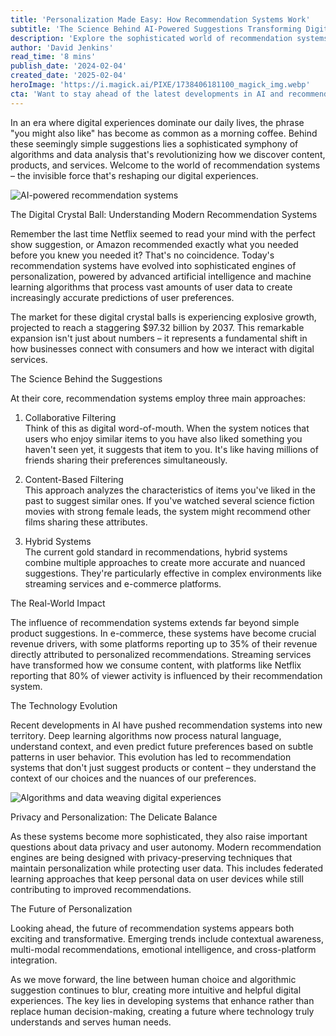 ```yaml
---
title: 'Personalization Made Easy: How Recommendation Systems Work'
subtitle: 'The Science Behind AI-Powered Suggestions Transforming Digital Experiences'
description: 'Explore the sophisticated world of recommendation systems - from Netflix suggestions to Amazon recommendations. Learn how AI and machine learning are revolutionizing personalized digital experiences, with the market projected to reach $97.32 billion by 2037. Discover the three main approaches driving these systems and their real-world impact across industries.'
author: 'David Jenkins'
read_time: '8 mins'
publish_date: '2024-02-04'
created_date: '2025-02-04'
heroImage: 'https://i.magick.ai/PIXE/1738406181100_magick_img.webp'
cta: 'Want to stay ahead of the latest developments in AI and recommendation systems? Follow us on LinkedIn for exclusive insights and updates on the future of personalization technology.'
---
```


In an era where digital experiences dominate our daily lives, the phrase "you might also like" has become as common as a morning coffee. Behind these seemingly simple suggestions lies a sophisticated symphony of algorithms and data analysis that's revolutionizing how we discover content, products, and services. Welcome to the world of recommendation systems – the invisible force that's reshaping our digital experiences.

![AI-powered recommendation systems](https://i.magick.ai/PIXE/1738686758258_magick_img.webp)

The Digital Crystal Ball: Understanding Modern Recommendation Systems

Remember the last time Netflix seemed to read your mind with the perfect show suggestion, or Amazon recommended exactly what you needed before you knew you needed it? That's no coincidence. Today's recommendation systems have evolved into sophisticated engines of personalization, powered by advanced artificial intelligence and machine learning algorithms that process vast amounts of user data to create increasingly accurate predictions of user preferences.

The market for these digital crystal balls is experiencing explosive growth, projected to reach a staggering $97.32 billion by 2037. This remarkable expansion isn't just about numbers – it represents a fundamental shift in how businesses connect with consumers and how we interact with digital services.

The Science Behind the Suggestions

At their core, recommendation systems employ three main approaches:

1. Collaborative Filtering  
   Think of this as digital word-of-mouth. When the system notices that users who enjoy similar items to you have also liked something you haven't seen yet, it suggests that item to you. It's like having millions of friends sharing their preferences simultaneously.

2. Content-Based Filtering  
   This approach analyzes the characteristics of items you've liked in the past to suggest similar ones. If you've watched several science fiction movies with strong female leads, the system might recommend other films sharing these attributes.

3. Hybrid Systems  
   The current gold standard in recommendations, hybrid systems combine multiple approaches to create more accurate and nuanced suggestions. They're particularly effective in complex environments like streaming services and e-commerce platforms.

The Real-World Impact

The influence of recommendation systems extends far beyond simple product suggestions. In e-commerce, these systems have become crucial revenue drivers, with some platforms reporting up to 35% of their revenue directly attributed to personalized recommendations. Streaming services have transformed how we consume content, with platforms like Netflix reporting that 80% of viewer activity is influenced by their recommendation system.

The Technology Evolution

Recent developments in AI have pushed recommendation systems into new territory. Deep learning algorithms now process natural language, understand context, and even predict future preferences based on subtle patterns in user behavior. This evolution has led to recommendation systems that don't just suggest products or content – they understand the context of our choices and the nuances of our preferences.

![Algorithms and data weaving digital experiences](https://i.magick.ai/PIXE/1738686758262_magick_img.webp)

Privacy and Personalization: The Delicate Balance

As these systems become more sophisticated, they also raise important questions about data privacy and user autonomy. Modern recommendation engines are being designed with privacy-preserving techniques that maintain personalization while protecting user data. This includes federated learning approaches that keep personal data on user devices while still contributing to improved recommendations.

The Future of Personalization

Looking ahead, the future of recommendation systems appears both exciting and transformative. Emerging trends include contextual awareness, multi-modal recommendations, emotional intelligence, and cross-platform integration.

As we move forward, the line between human choice and algorithmic suggestion continues to blur, creating more intuitive and helpful digital experiences. The key lies in developing systems that enhance rather than replace human decision-making, creating a future where technology truly understands and serves human needs.